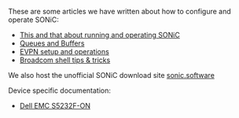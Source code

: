 These are some articles we have written about how to configure and operate SONiC:

 * [This and that about running and operating SONiC](misc.md)
 * [Queues and Buffers](queue.md)
 * [EVPN setup and operations](evpn.md)
 * [Broadcom shell tips & tricks](bcmsh.md)
 
We also host the unofficial SONiC download site [sonic.software](https://sonic.software/)

Device specific documentation:

 * [Dell EMC S5232F-ON](x86_64-dellemc_s5232f_c3538-r0/index.md)
